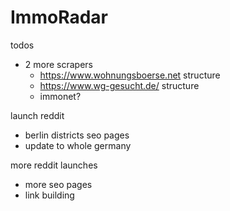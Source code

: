 # ImmoRadar

todos

- 2 more scrapers
    - https://www.wohnungsboerse.net structure
    - https://www.wg-gesucht.de/ structure
    - immonet?


launch reddit

- berlin districts seo pages
- update to whole germany

more reddit launches

- more seo pages
- link building